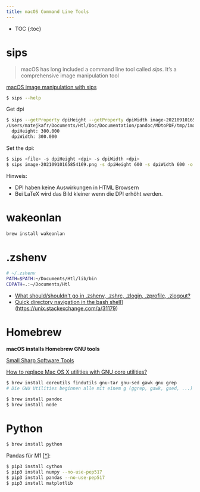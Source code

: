 ```yaml
---
title: macOS Command Line Tools
---
```


* TOC
{:toc}

# sips

> macOS has long included a command line tool called *sips*. It’s a comprehensive image manipulation tool 

[macOS image manipulation with sips](https://blog.smittytone.net/2019/10/24/macos-image-manipulation-with-sips/)

```sh
$ sips --help
```



Get dpi

```sh
$ sips --getProperty dpiHeight --getProperty dpiWidth image-20210910165854169.png
/Users/matejkafr/Documents/Htl/Doc/Documentation/pandoc/MDtoPDF/tmp/image-20210910165854169.png
  dpiHeight: 300.000
  dpiWidth: 300.000
```



Set the dpi:

```sh
$ sips <file> -s dpiHeight <dpi> -s dpiWidth <dpi>
$ sips image-20210910165854169.png -s dpiHeight 600 -s dpiWidth 600 -o image_600.png
```



Hinweis:

- DPI haben keine Auswirkungen in HTML Browsern
- Bei LaTeX wird das Bild kleiner wenn die DPI erhöht werden.



# wakeonlan

```sh
brew install wakeonlan
```



# .zshenv

```sh
# ~/.zshenv
PATH=$PATH:~/Documents/Htl/lib/bin
CDPATH=.:~/Documents/Htl
```

- [What should/shouldn't go in .zshenv, .zshrc, .zlogin, .zprofile, .zlogout?](https://unix.stackexchange.com/a/71258)
- [Quick directory navigation in the bash shell](https://unix.stackexchange.com/questions/31161/quick-directory-navigation-in-the-bash-shell)](https://unix.stackexchange.com/a/31179)



# Homebrew

**macOS installs Homebrew GNU tools**

[Small Sharp Software Tools](https://smallsharpsoftwaretools.com/tutorials/gnu-mac/)

[How to replace Mac OS X utilities with GNU core utilities?](https://apple.stackexchange.com/questions/69223/how-to-replace-mac-os-x-utilities-with-gnu-core-utilities)



```sh
$ brew install coreutils findutils gnu-tar gnu-sed gawk gnu grep
# Die GNU Utilities beginnen alle mit einem g (ggrep, gawk, gsed, ...)
```



```sh
$ brew install pandoc
$ brew install node
```







# Python



```sh
$ brew install python
```

Pandas für M1 [[*](https://github.com/pandas-dev/pandas/issues/40611#issuecomment-819833220)]:

```sh
$ pip3 install cython
$ pip3 install numpy --no-use-pep517
$ pip3 install pandas --no-use-pep517
$ pip3 install matplotlib
```

